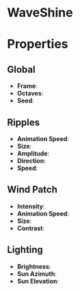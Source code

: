 # WaveShine


# Properties


## Global

- **Frame**: 
- **Octaves**: 
- **Seed**: 

## Ripples

- **Animation Speed**: 
- **Size**: 
- **Amplitude**: 
- **Direction**: 
- **Speed**: 

## Wind Patch

- **Intensity**: 
- **Animation Speed**: 
- **Size**: 
- **Contrast**: 

## Lighting

- **Brightness**: 
- **Sun Azimuth**: 
- **Sun Elevation**: 




